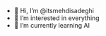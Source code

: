 - 👋 Hi, I’m @itsmehdisadeghi
- 👀 I’m interested in everything
- 🌱 I’m currently learning AI

<!---
itsmehdisadeghi/itsmehdisadeghi is a ✨ special ✨ repository because its `README.md` (this file) appears on your GitHub profile.
You can click the Preview link to take a look at your changes.
--->
